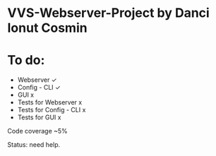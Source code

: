 # VVS-Webserver-Project by Danci Ionut Cosmin

# To do:
 - Webserver ✓
 - Config - CLI ✓
 - GUI x
 - Tests for Webserver x
 - Tests for Config - CLI x
 - Tests for GUI x

Code coverage ~5%

Status: need help.